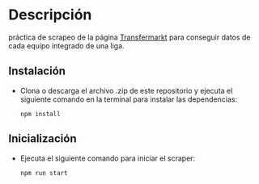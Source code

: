 # Descripción
práctica de scrapeo de la página [Transfermarkt](https://www.transfermarkt.com/) para conseguir datos de cada equipo integrado de una liga.

## Instalación
- Clona o descarga el archivo .zip de este repositorio y ejecuta el siguiente comando en la terminal para instalar las dependencias:

    ```
    npm install
    ```
## Inicialización
- Ejecuta el siguiente comando para iniciar el scraper:
    ```
    npm run start
    ```
